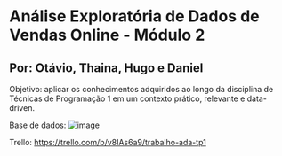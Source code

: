 # Análise Exploratória de Dados de Vendas Online - Módulo 2

## Por: Otávio, Thaina, Hugo e Daniel

Objetivo: aplicar os conhecimentos adquiridos ao longo da disciplina de Técnicas de Programação 1 em
um contexto prático, relevante e data-driven.

Base de dados:
![image](https://github.com/OtavioSotnas/AnaliseExploratoria-ADA-Santander/assets/142911747/23da51f0-1a59-470a-a5ab-269b16ce5470)

Trello: https://trello.com/b/v8IAs6a9/trabalho-ada-tp1

